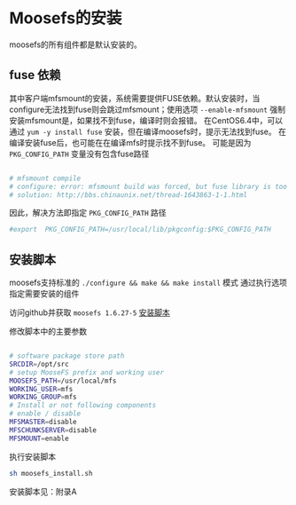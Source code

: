 # Moosefs的安装

moosefs的所有组件都是默认安装的。

## fuse 依赖

其中客户端mfsmount的安装，系统需要提供FUSE依赖。默认安装时，当configure无法找到fuse则会跳过mfsmount；使用选项 ` --enable-mfsmount ` 强制安装mfsmount是，如果找不到fuse，编译时则会报错。
在CentOS6.4中，可以通过 ` yum -y install fuse ` 安装，但在编译moosefs时，提示无法找到fuse。
在编译安装fuse后，也可能在在编译mfs时提示找不到fuse。
可能是因为 ` PKG_CONFIG_PATH ` 变量没有包含fuse路径

```bash

# mfsmount compile
# configure: error: mfsmount build was forced, but fuse library is too old or not installed
# solution: http://bbs.chinaunix.net/thread-1643863-1-1.html

```

因此，解决方法即指定 ` PKG_CONFIG_PATH ` 路径

```bash
#export  PKG_CONFIG_PATH=/usr/local/lib/pkgconfig:$PKG_CONFIG_PATH
```


## 安装脚本
moosefs支持标准的 ` ./configure && make && make install ` 模式
通过执行选项指定需要安装的组件

访问github并获取 ` moosefs 1.6.27-5 ` [安装脚本](https://github.com/octowhale/bash-scripts/blob/master/shell_scripts/moosefs_installer.sh)



修改脚本中的主要参数

```bash

# software package store path 
SRCDIR=/opt/src
# setup MooseFS prefix and working user
MOOSEFS_PATH=/usr/local/mfs
WORKING_USER=mfs
WORKING_GROUP=mfs
# Install or not following components
# enable / disable
MFSMASTER=disable
MFSCHUNKSERVER=disable
MFSMOUNT=enable

```

执行安装脚本

```bash
sh moosefs_install.sh
```

安装脚本见：附录A
